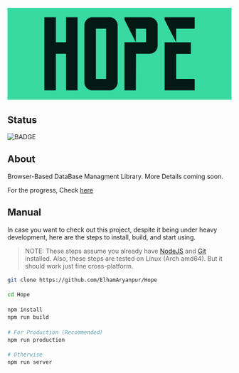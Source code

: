 ![COVER](public/logo/cover.png)

## Status

![BADGE](https://github.com/ElhamAryanpur/hope/workflows/CI/badge.svg)

## About

Browser-Based DataBase Managment Library. More Details coming soon.

For the progress, Check [here](https://github.com/ElhamAryanpur/Hope/projects/1)

## Manual

In case you want to check out this project, despite it being under heavy development, here are the steps to install, build, and start using.

> NOTE: These steps assume you already have [NodeJS](https://nodejs.org/) and [Git](https://git-scm.com/downloads) installed. Also, these steps are tested on Linux (Arch amd64). But it should work just fine cross-platform.

```bash
git clone https://github.com/ElhamAryanpur/Hope

cd Hope

npm install
npm run build

# For Production (Recommended)
npm run production

# Otherwise
npm run server
```
